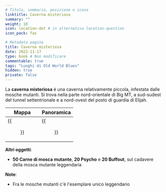 ```yaml
---
# Titolo, sommario, posizione e icona
linktitle: Caverna misteriosa
summary: ""
weight: 10
icon: location-dot # in alternativa location-question
icon_pack: fas

# Metadata pagina
title: Caverna misteriosa
date: 2022-11-17
type: book # Non modificare
commentable: true
tags: "Luoghi di Old World Blues"
hidden: true
private: false
---
```


<div class="fnv">

La **caverna misteriosa** è una caverna relativamente piccola, infestata dalle mosche mutanti. Si trova nella parte nord-orientale di Big MT, a sud-sudest del tunnel settentrionale e a nord-ovest del posto di guardia di Elijah.

| Mappa | Panoramica |
| ----- | ---------- |
|  {{<figure src="fnv/Mysterious_cave_loc.webp">}}     | {{<figure src="fnv/Mysterious_cave.webp">}}           | 

**Altri oggetti**:
- **50 Carne di mosca mutante**, **20 Psycho** e **20 Buffout**, sul cadavere della mosca mutante leggendaria

**Note**:
- Fra le mosche mutanti c'è l'esemplare unico leggendario

</div>

